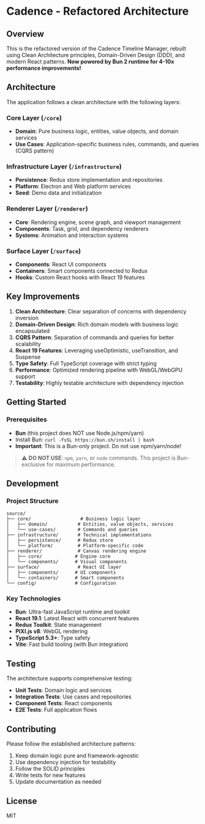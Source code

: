# Cadence - Refactored Architecture

## Overview

This is the refactored version of the Cadence Timeline Manager, rebuilt using Clean Architecture principles, Domain-Driven Design (DDD), and modern React patterns. **Now powered by Bun 2 runtime for 4-10x performance improvements!**

## Architecture

The application follows a clean architecture with the following layers:

### Core Layer (`/core`)

- **Domain**: Pure business logic, entities, value objects, and domain services
- **Use Cases**: Application-specific business rules, commands, and queries (CQRS pattern)

### Infrastructure Layer (`/infrastructure`)

- **Persistence**: Redux store implementation and repositories
- **Platform**: Electron and Web platform services
- **Seed**: Demo data and initialization

### Renderer Layer (`/renderer`)

- **Core**: Rendering engine, scene graph, and viewport management
- **Components**: Task, grid, and dependency renderers
- **Systems**: Animation and interaction systems

### Surface Layer (`/surface`)

- **Components**: React UI components
- **Containers**: Smart components connected to Redux
- **Hooks**: Custom React hooks with React 19 features

## Key Improvements

1. **Clean Architecture**: Clear separation of concerns with dependency inversion
2. **Domain-Driven Design**: Rich domain models with business logic encapsulated
3. **CQRS Pattern**: Separation of commands and queries for better scalability
4. **React 19 Features**: Leveraging useOptimistic, useTransition, and Suspense
5. **Type Safety**: Full TypeScript coverage with strict typing
6. **Performance**: Optimized rendering pipeline with WebGL/WebGPU support
7. **Testability**: Highly testable architecture with dependency injection

## Getting Started

### Prerequisites

- **Bun** (this project does NOT use Node.js/npm/yarn)
- Install Bun: `curl -fsSL https://bun.sh/install | bash`
- **Important**: This is a Bun-only project. Do not use npm/yarn/node!

> ⚠️ **DO NOT USE**: `npm`, `yarn`, or `node` commands. This project is Bun-exclusive for maximum performance.

## Development

### Project Structure

```
source/
├── core/                  # Business logic layer
│   ├── domain/           # Entities, value objects, services
│   └── use-cases/        # Commands and queries
├── infrastructure/       # Technical implementations
│   ├── persistence/      # Redux store
│   └── platform/         # Platform-specific code
├── renderer/             # Canvas rendering engine
│   ├── core/            # Engine core
│   └── components/      # Visual components
├── surface/              # React UI layer
│   ├── components/      # UI components
│   └── containers/      # Smart components
└── config/              # Configuration

```

### Key Technologies

- **Bun**: Ultra-fast JavaScript runtime and toolkit
- **React 19.1**: Latest React with concurrent features
- **Redux Toolkit**: State management
- **PIXI.js v8**: WebGL rendering
- **TypeScript 5.3+**: Type safety
- **Vite**: Fast build tooling (with Bun integration)

## Testing

The architecture supports comprehensive testing:

- **Unit Tests**: Domain logic and services
- **Integration Tests**: Use cases and repositories
- **Component Tests**: React components
- **E2E Tests**: Full application flows

## Contributing

Please follow the established architecture patterns:

1. Keep domain logic pure and framework-agnostic
2. Use dependency injection for testability
3. Follow the SOLID principles
4. Write tests for new features
5. Update documentation as needed

## License

MIT
